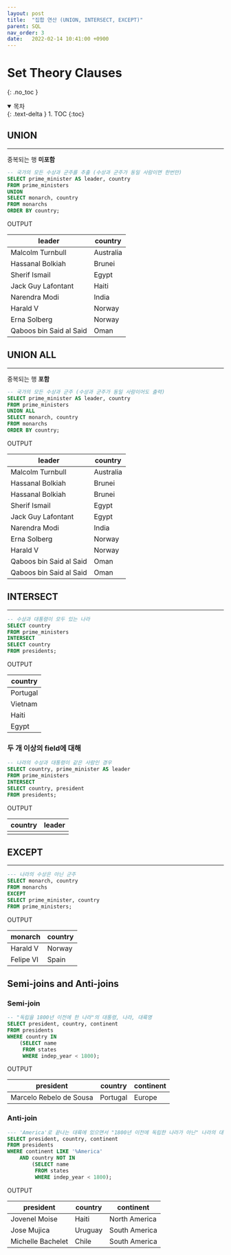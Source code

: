 ```yaml
---
layout: post
title:  "집합 연산 (UNION, INTERSECT, EXCEPT)"
parent: SQL
nav_order: 3
date:   2022-02-14 10:41:00 +0900
---
```

# Set Theory Clauses
{: .no_toc }

<details open markdown="block">
  <summary>
    목차
  </summary>
  {: .text-delta }
1. TOC
{:toc}
</details>

## UNION
---
중복되는 행 **미포함**

```sql
-- 국가의 모든 수상과 군주를 추출 (수상과 군주가 동일 사람이면 한번만)
SELECT prime_minister AS leader, country
FROM prime_ministers
UNION
SELECT monarch, country
FROM monarchs
ORDER BY country;
```

OUTPUT

|leader | country   |
|---|---|
| Malcolm Turnbull | Australia |
| Hassanal Bolkiah | Brunei    | 
| Sherif Ismail | Egypt     |
| Jack Guy Lafontant | Haiti     |
| Narendra Modi | India     |
| Harald V | Norway    |
| Erna Solberg | Norway    |
| Qaboos bin Said al Said | Oman      |


## UNION ALL
---
중복되는 행 **포함**

```sql
-- 국가의 모든 수상과 군주 (수상과 군주가 동일 사람이어도 출력)
SELECT prime_minister AS leader, country
FROM prime_ministers
UNION ALL
SELECT monarch, country
FROM monarchs
ORDER BY country;
```

OUTPUT

| leader | country   |
|---|---|
| Malcolm Turnbull | Australia |
| Hassanal Bolkiah | Brunei    |
| Hassanal Bolkiah | Brunei    |
| Sherif Ismail | Egypt     |
| Jack Guy Lafontant | Egypt     |
| Narendra Modi | India     |
| Erna Solberg | Norway    |
| Harald V | Norway    |
| Qaboos bin Said al Said | Oman      |
| Qaboos bin Said al Said | Oman   |

## INTERSECT
---
```sql
-- 수상과 대통령이 모두 있는 나라
SELECT country
FROM prime_ministers
INTERSECT
SELECT country
FROM presidents;
```

OUTPUT

|country|
|---|
|Portugal|
|Vietnam|
|Haiti|
|Egypt|

### 두 개 이상의 field에 대해
```sql
-- 나라의 수상과 대통령이 같은 사람인 경우
SELECT country, prime_minister AS leader
FROM prime_ministers
INTERSECT
SELECT country, president
FROM presidents;
```

OUTPUT

|country|leader|
|---|---|
|||

## EXCEPT
---
```sql
--- 나라의 수상은 아닌 군주
SELECT monarch, country
FROM monarchs
EXCEPT
SELECT prime_minister, country
FROM prime_ministers;
```

OUTPUT

|monarch|country|
|---|---|
|Harald V|Norway|
|Felipe VI|Spain|

## Semi-joins and Anti-joins

### Semi-join
```sql
-- "독립을 1800년 이전에 한 나라"의 대통령, 나라, 대륙명
SELECT president, country, continent
FROM presidents
WHERE country IN
    (SELECT name
     FROM states
     WHERE indep_year < 1800);
```

OUTPUT

|president|country|continent|
|---|---|---|
|Marcelo Rebelo de Sousa|Portugal|Europe|

### Anti-join
```sql
--- 'America'로 끝나는 대륙에 있으면서 "1800년 이전에 독립한 나라가 아닌" 나라의 대통령, 나라, 대륙명
SELECT president, country, continent
FROM presidents
WHERE continent LIKE '%America'
    AND country NOT IN
        (SELECT name
         FROM states
         WHERE indep_year < 1800);
```

OUTPUT

| president         | country   | continent     |
|-------------------|-----------|---------------|
| Jovenel Moise     | Haiti | North America |
| Jose Mujica       | Uruguay | South America |
| Michelle Bachelet | Chile | South America |